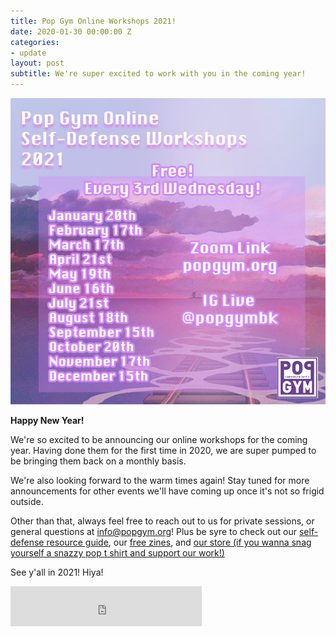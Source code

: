 ```yaml
---
title: Pop Gym Online Workshops 2021!
date: 2020-01-30 00:00:00 Z
categories:
- update
layout: post
subtitle: We're super excited to work with you in the coming year!
---
```


![Pop Gym Online](/assets/pop2021.jpg)


**Happy New Year!**

We're so excited to be announcing our online workshops for the coming year. Having done them for the first time in 2020, we are super pumped to be bringing them back on a monthly basis.

We're also looking forward to the warm times again! Stay tuned for more announcements for other events we'll have coming up once it's not so frigid outside.

Other than that, always feel free to reach out to us for private sessions, or general questions at info@popgym.org! Plus be syre to check out our [self-defense resource guide](https://popgym.org/resources/), our [free zines](https://popgym.org/zines/), and [our store (if you wanna snag yourself a snazzy pop t shirt and support our work!)](https://popgym-store.square.site/)

See y'all in 2021! Hiya!


<iframe src="https://withfriends.co/pop_gym/embed/raw:kind=Join" width="306" height="64" frameborder="0"></iframe>
